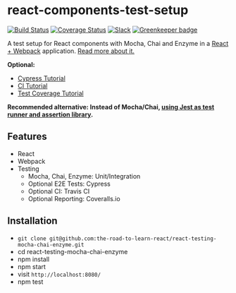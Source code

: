 # react-components-test-setup

[![Build Status](https://travis-ci.org/the-road-to-learn-react/react-testing-mocha-chai-enzyme.svg?branch=master)](https://travis-ci.org/rwieruch/react-components-test-setup) [![Coverage Status](https://coveralls.io/repos/github/the-road-to-learn-react/react-testing-mocha-chai-enzyme/badge.svg?branch=master)](https://coveralls.io/github/the-road-to-learn-react/react-testing-mocha-chai-enzyme?branch=master) [![Slack](https://slack-the-road-to-learn-react.wieruch.com/badge.svg)](https://slack-the-road-to-learn-react.wieruch.com/) [![Greenkeeper badge](https://badges.greenkeeper.io/the-road-to-learn-react/react-testing-mocha-chai-enzyme.svg)](https://greenkeeper.io/)

A test setup for React components with Mocha, Chai and Enzyme in a [React + Webpack](https://github.com/the-road-to-learn-react/minimal-react-webpack-babel-setup) application. [Read more about it.](https://www.robinwieruch.de/react-testing-mocha-chai-enzyme-sinon/)

**Optional:**

- [Cypress Tutorial](https://www.robinwieruch.de/react-testing-cypress/)
- [CI Tutorial](https://www.robinwieruch.de/javascript-continuous-integration/)
- [Test Coverage Tutorial](https://www.robinwieruch.de/javascript-test-coverage/)

**Recommended alternative: Instead of Mocha/Chai, [using Jest as test runner and assertion library](https://github.com/the-road-to-learn-react/react-testing-jest-enzyme/).**

## Features

- React
- Webpack
- Testing
  - Mocha, Chai, Enzyme: Unit/Integration
  - Optional E2E Tests: Cypress
  - Optional CI: Travis CI
  - Optional Reporting: Coveralls.io

## Installation

- `git clone git@github.com:the-road-to-learn-react/react-testing-mocha-chai-enzyme.git`
- cd react-testing-mocha-chai-enzyme
- npm install
- npm start
- visit `http://localhost:8080/`
- npm test
